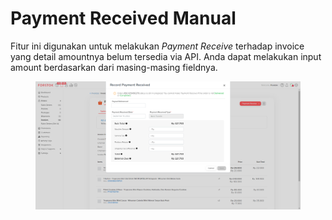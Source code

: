 # Payment Received Manual

Fitur ini digunakan untuk melakukan _Payment Receive_ terhadap invoice yang detail amountnya belum tersedia via API. Anda dapat melakukan input amount berdasarkan dari masing-masing fieldnya.

<figure><img src="../../.gitbook/assets/oo.png" alt=""><figcaption></figcaption></figure>
